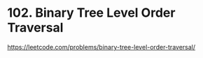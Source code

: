# 102. Binary Tree Level Order Traversal

https://leetcode.com/problems/binary-tree-level-order-traversal/
